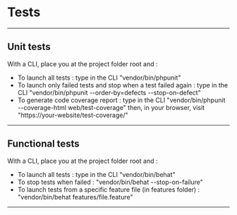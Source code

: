# Tests

---

## Unit tests

With a CLI, place you at the project folder root and :

- To launch all tests : type in the CLI "vendor/bin/phpunit"
- To launch only failed tests and stop when a test failed again : type in the CLI "vendor/bin/phpunit --order-by=defects --stop-on-defect"
- To generate code coverage report : type in the CLI "vendor/bin/phpunit --coverage-html web/test-coverage" then, in your browser, visit "https://your-website/test-coverage/"

---

## Functional tests

With a CLI, place you at the project folder root and :

- To launch all tests : type in the CLI "vendor/bin/behat"
- To stop tests when failed : "vendor/bin/behat --stop-on-failure"
- To launch tests from a specific feature file (in features folder) : "vendor/bin/behat features/file.feature"

---
